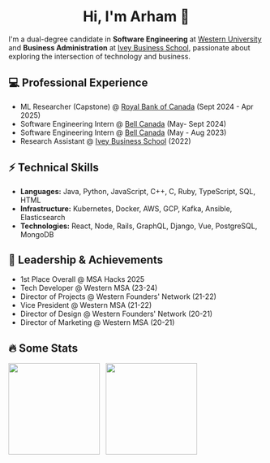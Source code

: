 <h1 align="center">Hi, I'm Arham 👋</h1>


I'm a dual-degree candidate in **Software Engineering** at [Western University](https://www.uwo.ca/index.html) and **Business Administration** at [Ivey Business School](https://www.ivey.uwo.ca/), passionate about exploring the intersection of technology and business.


## 💻 Professional Experience
- ML Researcher (Capstone) @ [Royal Bank of Canada](https://www.rbc.com/about-rbc.html) (Sept 2024 - Apr 2025)
- Software Engineering Intern @ [Bell Canada](https://www.bell.ca/) (May- Sept 2024)
- Software Engineering Intern @ [Bell Canada](https://www.bell.ca/) (May - Aug 2023)
- Research Assistant @ [Ivey Business School](https://www.ivey.uwo.ca/) (2022)

## ⚡ Technical Skills
- **Languages:** Java, Python, JavaScript, C++, C, Ruby, TypeScript, SQL, HTML
- **Infrastructure:** Kubernetes, Docker, AWS, GCP, Kafka, Ansible, Elasticsearch
- **Technologies:** React, Node, Rails, GraphQL, Django, Vue, PostgreSQL, MongoDB

## 🤺 Leadership & Achievements
- 1st Place Overall @ MSA Hacks 2025
- Tech Developer @ Western MSA (23-24)
- Director of Projects @ Western Founders' Network (21-22)
- Vice President @ Western MSA (21-22)
- Director of Design @ Western Founders' Network (20-21)
- Director of Marketing @ Western MSA (20-21)

## 🔥 Some Stats

<img height=180 align="center" src="https://github-readme-streak-stats-lilac-three.vercel.app/?user=arhamansarii&theme=dark" /> &nbsp; <img height=180 align="center" src="https://github-readme-stats.vercel.app/api/top-langs/?username=arhamansarii&layout=compact&theme=dark&langs_count=6&hide=css" />


